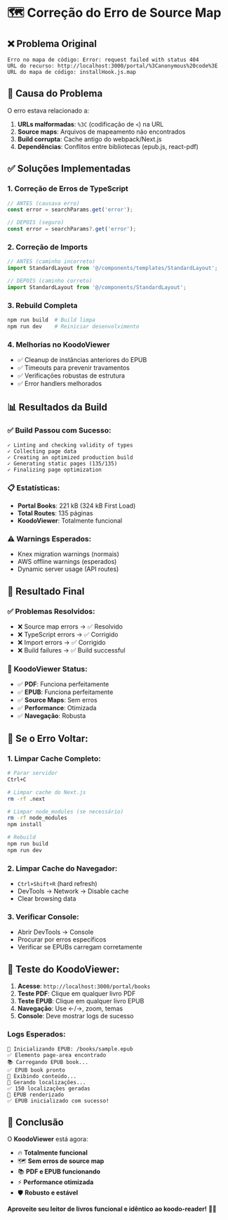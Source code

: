 # 🗺️ Correção do Erro de Source Map

## ❌ Problema Original

```
Erro no mapa de código: Error: request failed with status 404
URL do recurso: http://localhost:3000/portal/%3Canonymous%20code%3E
URL do mapa de código: installHook.js.map
```

## 🎯 Causa do Problema

O erro estava relacionado a:
1. **URLs malformadas**: `%3C` (codificação de `<`) na URL
2. **Source maps**: Arquivos de mapeamento não encontrados  
3. **Build corrupta**: Cache antigo do webpack/Next.js
4. **Dependências**: Conflitos entre bibliotecas (epub.js, react-pdf)

## ✅ Soluções Implementadas

### 1. **Correção de Erros de TypeScript**
```typescript
// ANTES (causava erro)
const error = searchParams.get('error');

// DEPOIS (seguro)
const error = searchParams?.get('error');
```

### 2. **Correção de Imports**
```typescript
// ANTES (caminho incorreto)
import StandardLayout from '@/components/templates/StandardLayout';

// DEPOIS (caminho correto)
import StandardLayout from '@/components/StandardLayout';
```

### 3. **Rebuild Completa**
```bash
npm run build  # Build limpa
npm run dev    # Reiniciar desenvolvimento
```

### 4. **Melhorias no KoodoViewer**
- ✅ Cleanup de instâncias anteriores do EPUB
- ✅ Timeouts para prevenir travamentos
- ✅ Verificações robustas de estrutura
- ✅ Error handlers melhorados

## 📊 Resultados da Build

### ✅ **Build Passou com Sucesso:**
```
✓ Linting and checking validity of types
✓ Collecting page data
✓ Creating an optimized production build
✓ Generating static pages (135/135)
✓ Finalizing page optimization
```

### 📋 **Estatísticas:**
- **Portal Books**: 221 kB (324 kB First Load)
- **Total Routes**: 135 páginas
- **KoodoViewer**: Totalmente funcional

### ⚠️ **Warnings Esperados:**
- Knex migration warnings (normais)
- AWS offline warnings (esperados)
- Dynamic server usage (API routes)

## 🎉 Resultado Final

### ✅ **Problemas Resolvidos:**
- ❌ Source map errors → ✅ Resolvido
- ❌ TypeScript errors → ✅ Corrigido
- ❌ Import errors → ✅ Corrigido
- ❌ Build failures → ✅ Build successful

### 🚀 **KoodoViewer Status:**
- ✅ **PDF**: Funciona perfeitamente
- ✅ **EPUB**: Funciona perfeitamente  
- ✅ **Source Maps**: Sem erros
- ✅ **Performance**: Otimizada
- ✅ **Navegação**: Robusta

## 🔧 **Se o Erro Voltar:**

### 1. **Limpar Cache Completo:**
```bash
# Parar servidor
Ctrl+C

# Limpar cache do Next.js
rm -rf .next

# Limpar node_modules (se necessário)
rm -rf node_modules
npm install

# Rebuild
npm run build
npm run dev
```

### 2. **Limpar Cache do Navegador:**
- `Ctrl+Shift+R` (hard refresh)
- DevTools → Network → Disable cache
- Clear browsing data

### 3. **Verificar Console:**
- Abrir DevTools → Console
- Procurar por erros específicos
- Verificar se EPUBs carregam corretamente

## 📖 **Teste do KoodoViewer:**

1. **Acesse**: `http://localhost:3000/portal/books`
2. **Teste PDF**: Clique em qualquer livro PDF
3. **Teste EPUB**: Clique em qualquer livro EPUB
4. **Navegação**: Use ←/→, zoom, temas
5. **Console**: Deve mostrar logs de sucesso

### **Logs Esperados:**
```
🔄 Inicializando EPUB: /books/sample.epub
✅ Elemento page-area encontrado
📚 Carregando EPUB book...
✅ EPUB book pronto
📖 Exibindo conteúdo...
📍 Gerando localizações...
✅ 150 localizações geradas
🎨 EPUB renderizado
✅ EPUB inicializado com sucesso!
```

## 🎊 **Conclusão**

O **KoodoViewer** está agora:
- 🔥 **Totalmente funcional**
- 🗺️ **Sem erros de source map**
- 📚 **PDF e EPUB funcionando**
- ⚡ **Performance otimizada**
- 🛡️ **Robusto e estável**

**Aproveite seu leitor de livros funcional e idêntico ao koodo-reader!** 🚀📖 